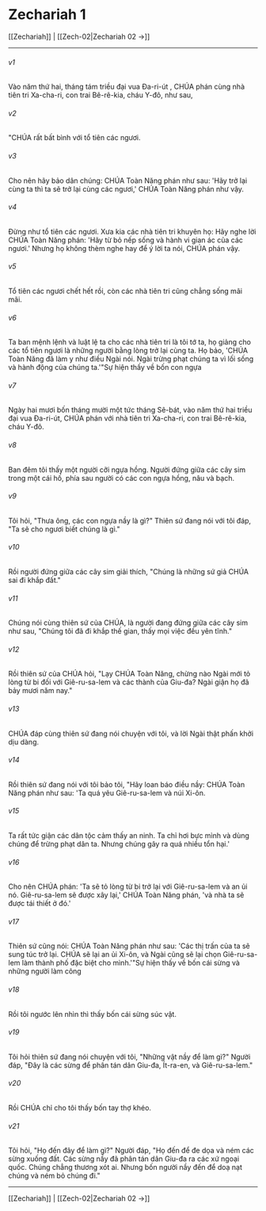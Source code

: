 # Zechariah 1

[[Zechariah]] | [[Zech-02|Zechariah 02 →]]
***



###### v1 
Vào năm thứ hai, tháng tám triều đại vua Đa-ri-út , CHÚA phán cùng nhà tiên tri Xa-cha-ri, con trai Bê-rê-kia, cháu Y-đô, như sau, 

###### v2 
"CHÚA rất bất bình với tổ tiên các ngươi. 

###### v3 
Cho nên hãy bảo dân chúng: CHÚA Toàn Năng phán như sau: 'Hãy trở lại cùng ta thì ta sẽ trở lại cùng các ngươi,' CHÚA Toàn Năng phán như vậy. 

###### v4 
Đừng như tổ tiên các ngươi. Xưa kia các nhà tiên tri khuyên họ: Hãy nghe lời CHÚA Toàn Năng phán: 'Hãy từ bỏ nếp sống và hành vi gian ác của các ngươi.' Nhưng họ không thèm nghe hay để ý lời ta nói, CHÚA phán vậy. 

###### v5 
Tổ tiên các ngươi chết hết rồi, còn các nhà tiên tri cũng chẳng sống mãi mãi. 

###### v6 
Ta ban mệnh lệnh và luật lệ ta cho các nhà tiên tri là tôi tớ ta, họ giảng cho các tổ tiên ngươi là những người bằng lòng trở lại cùng ta. Họ bảo, 'CHÚA Toàn Năng đã làm y như điều Ngài nói. Ngài trừng phạt chúng ta vì lối sống và hành động của chúng ta.'"Sự hiện thấy về bốn con ngựa 

###### v7 
Ngày hai mươi bốn tháng mười một tức tháng Sê-bát, vào năm thứ hai triều đại vua Đa-ri-út, CHÚA phán với nhà tiên tri Xa-cha-ri, con trai Bê-rê-kia, cháu Y-đô. 

###### v8 
Ban đêm tôi thấy một người cỡi ngựa hồng. Người đứng giữa các cây sim trong một cái hố, phía sau người có các con ngựa hồng, nâu và bạch. 

###### v9 
Tôi hỏi, "Thưa ông, các con ngựa nầy là gì?" Thiên sứ đang nói với tôi đáp, "Ta sẽ cho ngươi biết chúng là gì." 

###### v10 
Rồi người đứng giữa các cây sim giải thích, "Chúng là những sứ giả CHÚA sai đi khắp đất." 

###### v11 
Chúng nói cùng thiên sứ của CHÚA, là người đang đứng giữa các cây sim như sau, "Chúng tôi đã đi khắp thế gian, thấy mọi việc đều yên tĩnh." 

###### v12 
Rồi thiên sứ của CHÚA hỏi, "Lạy CHÚA Toàn Năng, chừng nào Ngài mới tỏ lòng từ bi đối với Giê-ru-sa-lem và các thành của Giu-đa? Ngài giận họ đã bảy mươi năm nay." 

###### v13 
CHÚA đáp cùng thiên sứ đang nói chuyện với tôi, và lời Ngài thật phấn khởi dịu dàng. 

###### v14 
Rồi thiên sứ đang nói với tôi bảo tôi, "Hãy loan báo điều nầy: CHÚA Toàn Năng phán như sau: 'Ta quá yêu Giê-ru-sa-lem và núi Xi-ôn. 

###### v15 
Ta rất tức giận các dân tộc cảm thấy an ninh. Ta chỉ hơi bực mình và dùng chúng để trừng phạt dân ta. Nhưng chúng gây ra quá nhiều tổn hại.' 

###### v16 
Cho nên CHÚA phán: 'Ta sẽ tỏ lòng từ bi trở lại với Giê-ru-sa-lem và an ủi nó. Giê-ru-sa-lem sẽ được xây lại,' CHÚA Toàn Năng phán, 'và nhà ta sẽ được tái thiết ở đó.' 

###### v17 
Thiên sứ cũng nói: CHÚA Toàn Năng phán như sau: 'Các thị trấn của ta sẽ sung túc trở lại. CHÚA sẽ lại an ủi Xi-ôn, và Ngài cũng sẽ lại chọn Giê-ru-sa-lem làm thành phố đặc biệt cho mình.'"Sự hiện thấy về bốn cái sừng và những người làm công 

###### v18 
Rồi tôi ngước lên nhìn thì thấy bốn cái sừng súc vật. 

###### v19 
Tôi hỏi thiên sứ đang nói chuyện với tôi, "Những vật nầy để làm gì?" Người đáp, "Đây là các sừng để phân tán dân Giu-đa, Ít-ra-en, và Giê-ru-sa-lem." 

###### v20 
Rồi CHÚA chỉ cho tôi thấy bốn tay thợ khéo. 

###### v21 
Tôi hỏi, "Họ đến đây để làm gì?" Người đáp, "Họ đến để đe dọa và ném các sừng xuống đất. Các sừng nầy đã phân tán dân Giu-đa ra các xứ ngoại quốc. Chúng chẳng thương xót ai. Nhưng bốn người nầy đến để doạ nạt chúng và ném bỏ chúng đi."

***
[[Zechariah]] | [[Zech-02|Zechariah 02 →]]
